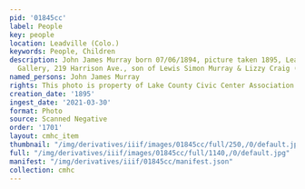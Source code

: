 ```yaml
---
pid: '01845cc'
label: People
key: people
location: Leadville (Colo.)
keywords: People, Children
description: John James Murray born 07/06/1894, picture taken 1895, Leadville Art
  Gallery, 219 Harrison Ave., son of Lewis Simon Murray & Lizzy Craig (Russel) Murray)
named_persons: John James Murray
rights: This photo is property of Lake County Civic Center Association.
creation_date: '1895'
ingest_date: '2021-03-30'
format: Photo
source: Scanned Negative
order: '1701'
layout: cmhc_item
thumbnail: "/img/derivatives/iiif/images/01845cc/full/250,/0/default.jpg"
full: "/img/derivatives/iiif/images/01845cc/full/1140,/0/default.jpg"
manifest: "/img/derivatives/iiif/01845cc/manifest.json"
collection: cmhc
---
```


